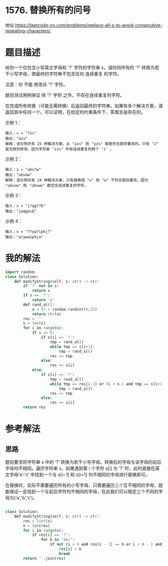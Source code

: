 # 1576. 替换所有的问号
地址:https://leetcode-cn.com/problems/replace-all-s-to-avoid-consecutive-repeating-characters/

# 题目描述
给你一个仅包含小写英文字母和 '?' 字符的字符串 s，请你将所有的 '?' 转换为若干小写字母，使最终的字符串不包含任何 连续重复 的字符。

注意：你 不能 修改非 '?' 字符。

题目测试用例保证 除 '?' 字符 之外，不存在连续重复的字符。

在完成所有转换（可能无需转换）后返回最终的字符串。如果有多个解决方案，请返回其中任何一个。可以证明，在给定的约束条件下，答案总是存在的。

示例 1：
```
输入：s = "?zs"
输出："azs"
解释：该示例共有 25 种解决方案，从 "azs" 到 "yzs" 都是符合题目要求的。只有 "z" 是无效的修改，因为字符串 "zzs" 中有连续重复的两个 'z' 。
```

示例 2：
```
输入：s = "ubv?w"
输出："ubvaw"
解释：该示例共有 24 种解决方案，只有替换成 "v" 和 "w" 不符合题目要求。因为 "ubvvw" 和 "ubvww" 都包含连续重复的字符。
```

示例 3：
```
输入：s = "j?qg??b"
输出："jaqgacb"
```

示例 4：
```
输入：s = "??yw?ipkj?"
输出："acywaipkja"
```


# 我的解法
```python
import random
class Solution:
    def modifyString(self, s: str) -> str:
        if '?' not in s:
            return s
        if s == '?':
            return 'a'
        def rand_al():
            a = 97 + random.randint(0,25)
            return chr(a)
        res = ''
        n = len(s)
        for i in range(n):
            if i == 0:
                if s[i] == '?':
                    tmp = rand_al()
                    while tmp == s[i+1]:
                        tmp = rand_al()
                    res += tmp
                else:
                    res += s[i]
            else:
                if s[i] == '?':
                    tmp = rand_al()
                    while tmp == res[i-1] or (i < n-1 and tmp == s[i+1]):
                        tmp = rand_al()
                    res += tmp
                else:
                    res += s[i]
        return res
```


# 参考解法
## 思路
题目要求将字符串 s 中的 ‘?’ 转换为若干小写字母，转换后的字母与该字母的前后字母均不相同。遍历字符串 s，如果遇到第 i 个字符 s[i] 为 ‘?’ 时，此时直接在英文字母‘a’-‘z’ 中找到一个与 s[i−1] 和 s[i+1] 均不相同的字母进行替换即可。

在替换时，实际不需要遍历所有的小写字母，只需要遍历三个互不相同的字母，就能保证一定找到一个与前后字符均不相同的字母，在此我们可以限定三个不同的字母为(‘a’,‘b’,‘c’)。


```python

class Solution:
    def modifyString(self, s: str) -> str:
        res = list(s)
        n = len(res)
        for i in range(n):
            if res[i] == '?':
                for b in "abc":
                    if not (i > 0 and res[i - 1] == b or i < n - 1 and res[i + 1] == b):
                        res[i] = b
                        break
        return ''.join(res)

```
